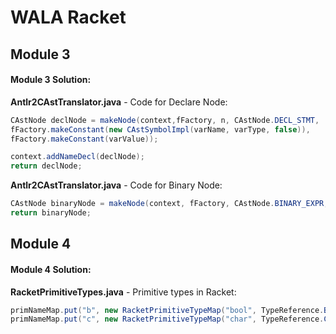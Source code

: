 # WALA Racket

## Module 3

#### Module 3 Solution:

**Antlr2CAstTranslator.java** - Code for Declare Node:
```java
CAstNode declNode = makeNode(context,fFactory, n, CAstNode.DECL_STMT,
fFactory.makeConstant(new CAstSymbolImpl(varName, varType, false)),
fFactory.makeConstant(varValue));

context.addNameDecl(declNode);
return declNode;
```

**Antlr2CAstTranslator.java** - Code for Binary Node:
```java
CAstNode binaryNode = makeNode(context, fFactory, CAstNode.BINARY_EXPR, myOperator, visit(n.expr(0), context), visit(n.expr(1), context), n);
return binaryNode;

```

## Module 4

#### Module 4 Solution:

**RacketPrimitiveTypes.java** - Primitive types in Racket:

```java
primNameMap.put("b", new RacketPrimitiveTypeMap("bool", TypeReference.Boolean.getName().toString()));
primNameMap.put("c", new RacketPrimitiveTypeMap("char", TypeReference.Char.getName().toString()));
```
